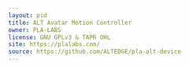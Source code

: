 ```yaml
---
layout: pid
title: ALT Avatar Motion Controller
owner: PLA-LABS
license: GNU GPLv3 & TAPR OHL
site: https://plalabs.com/
source: https://github.com/ALTEDGE/pla-alt-device
---
```

